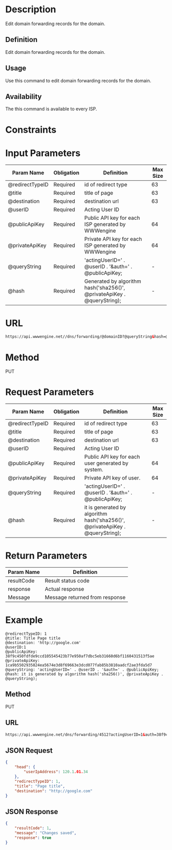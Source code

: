 Description
=============
Edit domain forwarding records for the domain.

Definition
------------
Edit domain forwarding records for the domain.

Usage
------------
Use this command to edit domain forwarding records for the domain.

Availability
-------------
The this  command is available to every ISP.

Constraints
=============


Input Parameters
=================
| Param Name | Obligation | Definition | Max Size |
| ------------- | ------------- | ------------- | ------------- |
| @redirectTypeID | Required | id of redirect type | 63 |
| @title | Required | title of page | 63 |
| @destination | Required | destination url | 63 |
| @userID | Required | Acting User ID | |
| @publicApiKey | Required | Public API key for each ISP generated by WWWengine | 64 |
| @privateApiKey | Required | Private API key for each ISP generated by WWWengine | 64 |
| @queryString | Required | 'actingUserID=' . @userID . '&auth=' . @publicApiKey; | - |
| @hash | Required | Generated by algorithm hash('sha256()', @privateApiKey . @queryString); | - |

URL
===========
```html
https://api.wwwengine.net//dns/forwarding/@domainID?@queryString&hash=@hash
```
Method
========
PUT

Request Parameters
==================================

| Param Name | Obligation | Definition | Max Size |
| ------------- | ------------- | ------------- | ------------- |
| @redirectTypeID | Required | id of redirect type | 63 |
| @title | Required | title of page | 63 |
| @destination | Required | destination url | 63 |
|	@userID	|	Required	|	Acting User ID	|		|
|	@publicApiKey	|	Required	|	Public API key for each user generated by system.	|	64	|
|	@privateApiKey	|	Required	|	 Private API key of user.	|	64	|
|	@queryString	|	Required	|	'actingUserID=' . @userID . '&auth=' . @publicApiKey;	|	-	|
|	@hash	|	Required	|	it is  generated by algorithm hash('sha256()', @privateApiKey .  @queryString);	|	-	|

Return Parameters
=================
| Param Name| Definition |
| ------------- | ------------- |
| resultCode | Result status code |
| response | Actual response |
| Message | Message returned from response |


Example
=========
````
@redirectTypeID: 1
@title: Title Page title
@destination: 'http://google.com'
@userID:1
@publicApiKey: 38f9c450fdfde9ccd105545423b77e950af7dbc5eb31660d6bf1160431513f5ae
@privateApiKey: 1ca9b5502935824ea5674e3d8f69663e3dcd077fab85b3810aadcf2ae3fda5d7
@queryString: 'actingUserID=' . @userID . '&auth=' . @publicApiKey;
@hash: it is generated by algorithm hash('sha256()', @privateApiKey . @queryString);
````
Method
----------
PUT

URL
----------

````html
https://api.wwwengine.net/dns/forwarding/4512?actingUserID=1&auth=38f9c450fdfde9ccd105545423b77e950af7dbc5eb31660d6bf1160431513f5ae&hash=1ca9b5502935824ea5674e3d8f69663e3dcd077fab85b3810aadcf2adfd5d7
````

JSON Request
--------------------

````json
{
	"head": {
		"userIpAddress": 120.1.01.34
	},
	"redirectTypeID": 1,
	"title": "Page title",
	"destination": "http://google.com"
}
````

JSON Response
--------------------

````json
{
    "resultCode": 1,
    "message": "Changes saved",
    "response": true
}
````
